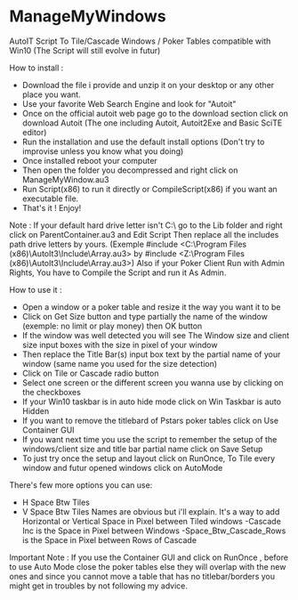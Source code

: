 # ManageMyWindows
AutoIT Script To Tile/Cascade Windows / Poker Tables compatible with Win10
(The Script will still evolve in futur) 

How to install :
- Download the file i provide and unzip it on your desktop or any other place you want.
- Use your favorite Web Search Engine and look for "Autoit"
- Once on the official autoit web page go to the download section click on download Autoit (The one including Autoit, Autoit2Exe and Basic SciTE editor)
- Run the installation and use the default install options (Don't try to improvise unless you know what you doing)
- Once installed reboot your computer
- Then open the folder you decompressed and right click on ManageMyWindow.au3
- Run Script(x86) to run it directly or CompileScript(x86) if you want an executable file.
- That's it ! Enjoy!

Note : If your default hard drive letter isn't C:\ go to the Lib folder and right click on ParentContainer.au3 and Edit Script
Then replace all the includes path drive letters by yours.
(Exemple #include <C:\Program Files (x86)\AutoIt3\Include\Array.au3> by #include <Z:\Program Files (x86)\AutoIt3\Include\Array.au3>)
Also if your Poker Client Run with Admin Rights, You have to Compile the Script and run it As Admin.

How to use it :
- Open a window or a poker table and resize it the way you want it to be
- Click on Get Size button and type partially the name of the window (exemple: no limit or play money) then OK button
- If the window was well detected you will see The Window size and client size input boxes with the size in pixel of your window
- Then replace the Title Bar(s) input box text by the partial name of your window (same name you used for the size detection) 
- Click on Tile or Cascade radio button
- Select one screen or the different screen you wanna use by clicking on the checkboxes
- If your Win10 taskbar is in auto hide mode click on Win Taskbar is auto Hidden
- If you want to remove the titlebard of Pstars poker tables click on Use Container GUI
- If you want next time you use the script to remember the setup of the windows/client size and title bar partial name click on Save Setup
- To just try once the setup and layout click on RunOnce, To Tile every window and futur opened windows click on AutoMode

There's few more options you can use:
- H Space Btw Tiles 
- V Space Btw Tiles
Names are obvious but i'll explain. It's a way to add Horizontal or Vertical Space in Pixel between Tiled windows
-Cascade Inc is the Space in Pixel between Windows
-Space_Btw_Cascade_Rows is the Space in Pixel between Rows of Cascade

Important Note : If you use the Container GUI and click on RunOnce , before to use Auto Mode close the poker tables else they will overlap with the new ones and since you cannot move a table that has no titlebar/borders you might get in troubles by not following my advice.
